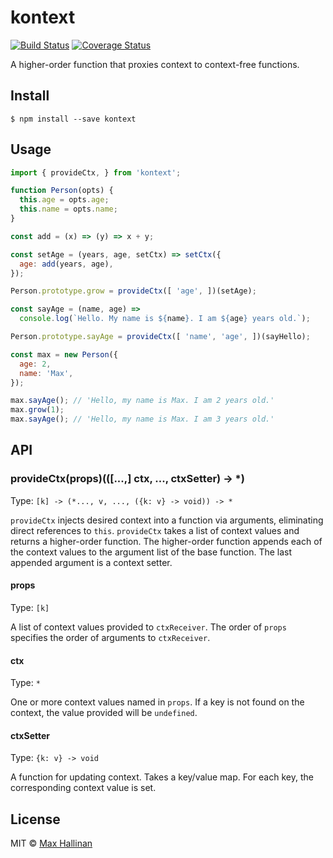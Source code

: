 # kontext

[![Build Status](https://travis-ci.org/maxhallinan/kontext.svg?branch=master)](https://travis-ci.org/maxhallinan/kontext)
[![Coverage Status](https://coveralls.io/repos/github/maxhallinan/kontext/badge.svg)](https://coveralls.io/github/maxhallinan/kontext)

A higher-order function that proxies context to context-free functions.


## Install

```
$ npm install --save kontext
```


## Usage

```javascript
import { provideCtx, } from 'kontext';

function Person(opts) {
  this.age = opts.age;
  this.name = opts.name;
}

const add = (x) => (y) => x + y; 

const setAge = (years, age, setCtx) => setCtx({ 
  age: add(years, age),
});

Person.prototype.grow = provideCtx([ 'age', ])(setAge);

const sayAge = (name, age) => 
  console.log(`Hello. My name is ${name}. I am ${age} years old.`);

Person.prototype.sayAge = provideCtx([ 'name', 'age', ])(sayHello);

const max = new Person({
  age: 2,
  name: 'Max',
});

max.sayAge(); // 'Hello, my name is Max. I am 2 years old.' 
max.grow(1);
max.sayAge(); // 'Hello, my name is Max. I am 3 years old.' 
```


## API

### provideCtx(props)(([...,] ctx, ..., ctxSetter) -> *)

Type: `[k] -> (*..., v, ..., ({k: v} -> void)) -> *`

`provideCtx` injects desired context into a function via arguments, eliminating 
direct references to `this`. `provideCtx` takes a list of context values and 
returns a higher-order function. The higher-order function appends each of the 
context values to the argument list of the base function. The last appended 
argument is a context setter. 


#### props

Type: `[k]`

A list of context values provided to `ctxReceiver`. The order of `props` specifies 
the order of arguments to `ctxReceiver`.


#### ctx 

Type: `*`

One or more context values named in `props`. If a key is not found on the context, 
the value provided will be `undefined`.


#### ctxSetter

Type: `{k: v} -> void`

A function for updating context. Takes a key/value map. For each key, the 
corresponding context value is set.


## License

MIT © [Max Hallinan](https://github.com/maxhallinan)

